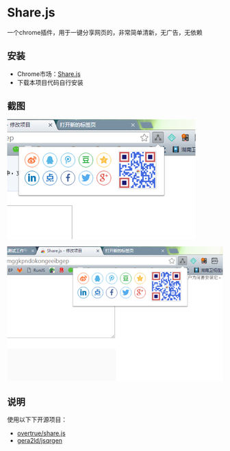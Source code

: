 # Share.js

一个chrome插件，用于一键分享网页的，非常简单清新，无广告，无依赖


## 安装

 - Chrome市场：[Share.js](https://chrome.google.com/webstore/detail/sharejs/hknmadpbjapcmmggkpndokongeeibgep)
 - 下载本项目代码自行安装


## 截图

![screenshot/440_280.png](screenshot/440_280.png)

![screenshot/440_280.png](screenshot/640_400.png)


## 说明

使用以下下开源项目：

 - [overtrue/share.js](https://github.com/overtrue/share.js)
 - [gera2ld/jsqrgen](https://github.com/gera2ld/jsqrgen)